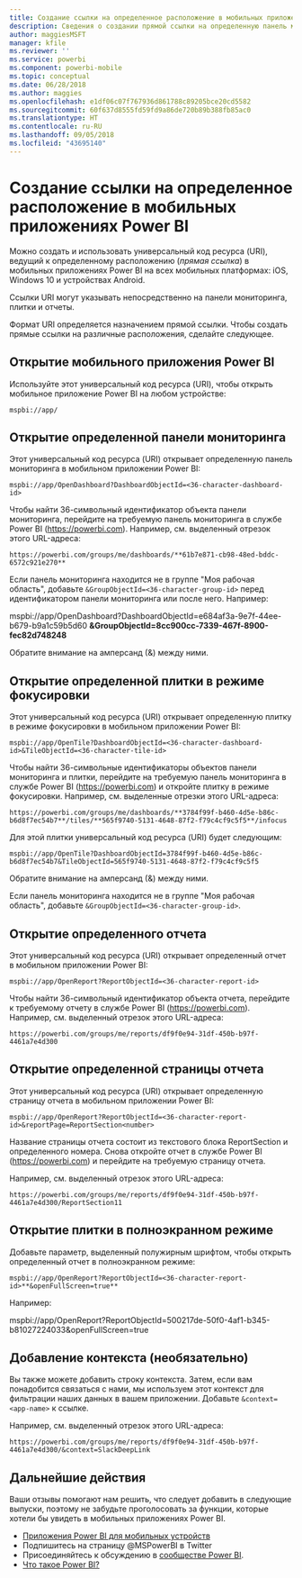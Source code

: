 ```yaml
---
title: Создание ссылки на определенное расположение в мобильных приложениях Power BI
description: Сведения о создании прямой ссылки на определенную панель мониторинга, плитку или отчет в мобильном приложении Power BI с помощью универсального кода ресурса (URI).
author: maggiesMSFT
manager: kfile
ms.reviewer: ''
ms.service: powerbi
ms.component: powerbi-mobile
ms.topic: conceptual
ms.date: 06/28/2018
ms.author: maggies
ms.openlocfilehash: e1df06c07f767936d861788c89205bce20cd5582
ms.sourcegitcommit: 60f637d8555fd59fd9a86de720b89b388fb85ac0
ms.translationtype: HT
ms.contentlocale: ru-RU
ms.lasthandoff: 09/05/2018
ms.locfileid: "43695140"
---
```

# <a name="create-a-link-to-a-specific-location-in-the-power-bi-mobile-apps"></a>Создание ссылки на определенное расположение в мобильных приложениях Power BI
Можно создать и использовать универсальный код ресурса (URI), ведущий к определенному расположению (*прямая ссылка*) в мобильных приложениях Power BI на всех мобильных платформах: iOS, Windows 10 и устройствах Android.

Ссылки URI могут указывать непосредственно на панели мониторинга, плитки и отчеты.

Формат URI определяется назначением прямой ссылки. Чтобы создать прямые ссылки на различные расположения, сделайте следующее. 

## <a name="open-the-power-bi-mobile-app"></a>Открытие мобильного приложения Power BI
Используйте этот универсальный код ресурса (URI), чтобы открыть мобильное приложение Power BI на любом устройстве:

    mspbi://app/


## <a name="open-to-a-specific-dashboard"></a>Открытие определенной панели мониторинга
Этот универсальный код ресурса (URI) открывает определенную панель мониторинга в мобильном приложении Power BI:

    mspbi://app/OpenDashboard?DashboardObjectId=<36-character-dashboard-id>

Чтобы найти 36-символьный идентификатор объекта панели мониторинга, перейдите на требуемую панель мониторинга в службе Power BI (https://powerbi.com). Например, см. выделенный отрезок этого URL-адреса:

`https://powerbi.com/groups/me/dashboards/**61b7e871-cb98-48ed-bddc-6572c921e270**`

Если панель мониторинга находится не в группе "Моя рабочая область", добавьте `&GroupObjectId=<36-character-group-id>` перед идентификатором панели мониторинга или после него. Например: 

mspbi://app/OpenDashboard?DashboardObjectId=e684af3a-9e7f-44ee-b679-b9a1c59b5d60 **&GroupObjectId=8cc900cc-7339-467f-8900-fec82d748248**

Обратите внимание на амперсанд (&) между ними.

## <a name="open-to-a-specific-tile-in-focus"></a>Открытие определенной плитки в режиме фокусировки
Этот универсальный код ресурса (URI) открывает определенную плитку в режиме фокусировки в мобильном приложении Power BI:

    mspbi://app/OpenTile?DashboardObjectId=<36-character-dashboard-id>&TileObjectId=<36-character-tile-id>

Чтобы найти 36-символьные идентификаторы объектов панели мониторинга и плитки, перейдите на требуемую панель мониторинга в службе Power BI (https://powerbi.com) и откройте плитку в режиме фокусировки. Например, см. выделенные отрезки этого URL-адреса:

`https://powerbi.com/groups/me/dashboards/**3784f99f-b460-4d5e-b86c-b6d8f7ec54b7**/tiles/**565f9740-5131-4648-87f2-f79c4cf9c5f5**/infocus`

Для этой плитки универсальный код ресурса (URI) будет следующим:

    mspbi://app/OpenTile?DashboardObjectId=3784f99f-b460-4d5e-b86c-b6d8f7ec54b7&TileObjectId=565f9740-5131-4648-87f2-f79c4cf9c5f5

Обратите внимание на амперсанд (&) между ними.

Если панель мониторинга находится не в группе "Моя рабочая область", добавьте `&GroupObjectId=<36-character-group-id>`.

## <a name="open-to-a-specific-report"></a>Открытие определенного отчета
Этот универсальный код ресурса (URI) открывает определенный отчет в мобильном приложении Power BI:

    mspbi://app/OpenReport?ReportObjectId=<36-character-report-id>

Чтобы найти 36-символьный идентификатор объекта отчета, перейдите к требуемому отчету в службе Power BI (https://powerbi.com). Например, см. выделенный отрезок этого URL-адреса:

`https://powerbi.com/groups/me/reports/df9f0e94-31df-450b-b97f-4461a7e4d300`

## <a name="open-to-a-specific-report-page"></a>Открытие определенной страницы отчета
Этот универсальный код ресурса (URI) открывает определенную страницу отчета в мобильном приложении Power BI:

    mspbi://app/OpenReport?ReportObjectId=<36-character-report-id>&reportPage=ReportSection<number>

Название страницы отчета состоит из текстового блока ReportSection и определенного номера. Снова откройте отчет в службе Power BI (https://powerbi.com) и перейдите на требуемую страницу отчета. 

Например, см. выделенный отрезок этого URL-адреса:

`https://powerbi.com/groups/me/reports/df9f0e94-31df-450b-b97f-4461a7e4d300/ReportSection11`

## <a name="open-in-full-screen-mode"></a>Открытие плитки в полноэкранном режиме
Добавьте параметр, выделенный полужирным шрифтом, чтобы открыть определенный отчет в полноэкранном режиме:

    mspbi://app/OpenReport?ReportObjectId=<36-character-report-id>**&openFullScreen=true**

Например: 

mspbi://app/OpenReport?ReportObjectId=500217de-50f0-4af1-b345-b81027224033&openFullScreen=true

## <a name="add-context-optional"></a>Добавление контекста (необязательно)
Вы также можете добавить строку контекста. Затем, если вам понадобится связаться с нами, мы используем этот контекст для фильтрации наших данных в вашем приложении. Добавьте `&context=<app-name>` к ссылке.

Например, см. выделенный отрезок этого URL-адреса: 

`https://powerbi.com/groups/me/reports/df9f0e94-31df-450b-b97f-4461a7e4d300/&context=SlackDeepLink`

## <a name="next-steps"></a>Дальнейшие действия
Ваши отзывы помогают нам решить, что следует добавить в следующие выпуски, поэтому не забудьте проголосовать за функции, которые хотели бы увидеть в мобильных приложениях Power BI. 

* [Приложения Power BI для мобильных устройств](mobile-apps-for-mobile-devices.md)
* Подпишитесь на страницу @MSPowerBI в Twitter
* Присоединяйтесь к обсуждению в [сообществе Power BI](http://community.powerbi.com/).
* [Что такое Power BI?](power-bi-overview.md)


